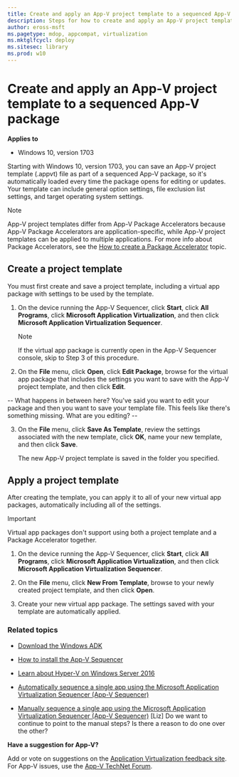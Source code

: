 ```yaml
---
title: Create and apply an App-V project template to a sequenced App-V package (Windows 10)
description: Steps for how to create and apply an App-V project template (.appvt) to a sequenced App-V package.
author: eross-msft
ms.pagetype: mdop, appcompat, virtualization
ms.mktglfcycl: deploy
ms.sitesec: library
ms.prod: w10
---
```


# Create and apply an App-V project template to a sequenced App-V package

**Applies to**
-   Windows 10, version 1703

Starting with Windows 10, version 1703, you can save an App-V project template (.appvt) file as part of a sequenced App-V package, so it's automatically loaded every time the package opens for editing or updates. Your template can include general option settings, file exclusion list settings, and target operating system settings.

>[!NOTE]
>App-V project templates differ from App-V Package Accelerators because App-V Package Accelerators are application-specific, while App-V project templates can be applied to multiple applications. For more info about Package Accelerators, see the [How to create a Package Accelerator](appv-create-a-package-accelerator.md) topic.

## Create a project template
You must first create and save a project template, including a virtual app package with settings to be used by the template.

1. On the device running the App-V Sequencer, click **Start**, click **All Programs**, click **Microsoft Application Virtualization**, and then click **Microsoft Application Virtualization Sequencer**.

    >[!NOTE]
    >If the virtual app package is currently open in the App-V Sequencer console, skip to Step 3 of this procedure.

2. On the **File** menu, click **Open**, click **Edit Package**, browse for the virtual app package that includes the settings you want to save with the App-V project template, and then click **Edit**.

-- What happens in between here? You've said you want to edit your package and then you want to save your template file. This feels like there's something missing. What are you editing? --

3. On the **File** menu, click **Save As Template**, review the settings associated with the new template, click **OK**, name your new template, and then click **Save**.

    The new App-V project template is saved in the folder you specified.

## Apply a project template
After creating the template, you can apply it to all of your new virtual app packages, automatically including all of the settings.

>[!IMPORTANT]
>Virtual app packages don't support using both a project template and a Package Accelerator together.

1. On the device running the App-V Sequencer, click **Start**, click **All Programs**, click **Microsoft Application Virtualization**, and then click **Microsoft Application Virtualization Sequencer**.

2. On the **File** menu, click **New From Template**, browse to your newly created project template, and then click **Open**.

3. Create your new virtual app package. The settings saved with your template are automatically applied.

### Related topics
- [Download the Windows ADK](https://developer.microsoft.com/windows/hardware/windows-assessment-deployment-kit)

- [How to install the App-V Sequencer](appv-install-the-sequencer.md)

- [Learn about Hyper-V on Windows Server 2016](https://technet.microsoft.com/en-us/windows-server-docs/compute/hyper-v/hyper-v-on-windows-server)

- [Automatically sequence a single app using the Microsoft Application Virtualization Sequencer (App-V Sequencer)](appv-auto-sequence-a-new-app.md)

- [Manually sequence a single app using the Microsoft Application Virtualization Sequencer (App-V Sequencer)](appv-sequence-a-new-application.md) [Liz] Do we want to continue to point to the manual steps? Is there a reason to do one over the other?

**Have a suggestion for App-V?**<p>
Add or vote on suggestions on the [Application Virtualization feedback site](http://appv.uservoice.com/forums/280448-microsoft-application-virtualization).<br>For App-V issues, use the [App-V TechNet Forum](https://social.technet.microsoft.com/Forums/en-US/home?forum=mdopappv).
